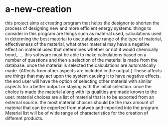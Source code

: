 # a-new-creation
this project aims at creating program that helps the designer to shorten the process of designing new and more efficient energy systems.
things to consider in this program are things such as material used, calculations used in determing the best material to use,database range of the type of material, effectiveness of the material, what other material may have a negative effect on material used that determines whether or not it would chemically bond,.....
this software must be able to make calculations based on a number of questions and then a selection of the material is made from the database.
once the material is selected the calculations are automatically made. (Affects from other aspects are included in the output.) These affects are things that may act upon the system causing it to have negative effects.
the end user will have the option of selecting other material with similar aspects for a better output or staying with the initial selection.
once the choice is made the material along with its qualities are made known to the user.
material choices are a list of material that is to be exported from an external source.
the most material choices should be the max amount of material that can be exported from matweb and imported into the program.
Material list will be of wide range of characteristics for the creation of different products.

